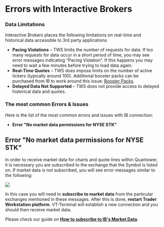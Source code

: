 # Errors with Interactive Brokers

### Data Limitations

Interactive Brokers places the following limitations on real-time and historical data accessible to 3rd party applications

* **Pacing Violations** – TWS limits the number of requests for data. If too many requests for data occur in a short period of time, you may see error messages indicating “Pacing Violation”. If this happens you may need to wait a few minutes before trying to load data again. 
* **Real-Time Quotes** – TWS does impose limits on the number of active tickers \(typically around 100\). Additional booster packs can be purchased from IB to work around this issue: [Booster Packs](https://www.interactivebrokers.com/en/index.php?f=14193). 
* **Delayed Data Not Supported** – TWS does not provide access to delayed historical data and quotes. 

### The most common Errors & Issues

Here is the list of the most common errors and issues with IB connection:

* **Error "No market data permissions for NYSE STK"**

## Error "No market data permissions for NYSE STK"

In order to receive market data for charts and quote lines within Quantower, it is necessary you are subscribed to the exchange that the Symbol is listed on. If market data is not subscribed, you will see error messages similar to the following:

![](../../.gitbook/assets/image%20%28317%29.png)

In this case you will need to **subscribe to market data** from the particular exchanges mentioned in these messages. After this is done, **restart Trader Workstation platform**. VT-Terminal will establish a new connection and you should then receive market data.

Please check our guide on [**How to subscribe to IB's Market Data**](./#how-to-subscribe-to-ib-market-data).







